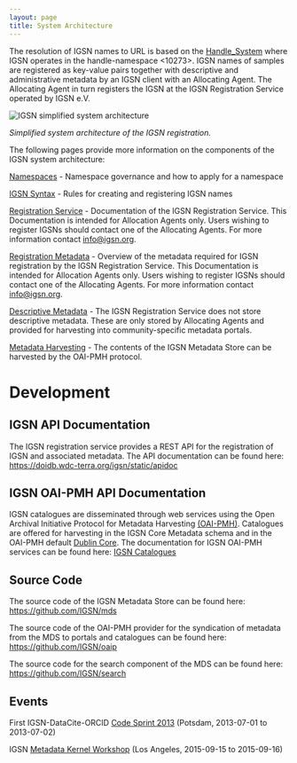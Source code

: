 ```yaml
---
layout: page
title: System Architecture
---
```


The resolution of IGSN names to URL is based on the [Handle_System](https://en.wikipedia.org/wiki/Handle_System) where IGSN operates in the handle-namespace <10273>. IGSN names of samples are registered as key-value pairs together with descriptive and administrative metadata by an IGSN client with an Allocating Agent. The Allocating Agent in turn registers the IGSN at the IGSN Registration Service operated by IGSN e.V.

![IGSN simplified system architecture](../media/igsn_simple_architecture.png)

*Simplified system architecture of the IGSN registration.*

The following pages provide more information on the components of the IGSN system architecture:

[Namespaces](../namespaces) - Namespace governance and how to apply for a namespace

[IGSN Syntax](../syntax) - Rules for creating and registering IGSN names

[Registration Service](../registration) - Documentation of the IGSN Registration Service. This Documentation is intended for Allocation Agents only. Users wishing to register IGSNs should contact one of the Allocating Agents. For more information contact [info@igsn.org](mailto:info@igsn.org).

[Registration Metadata](../metadata) - Overview of the metadata required for IGSN registration by the IGSN Registration Service. This Documentation is intended for Allocation Agents only. Users wishing to register IGSNs should contact one of the Allocating Agents. For more information contact info@igsn.org.

[Descriptive Metadata](../metadata) - The IGSN Registration Service does not store descriptive metadata. These are only stored by Allocating Agents and provided for harvesting into community-specific metadata portals.

[Metadata Harvesting](http://doidb.wdc-terra.org/igsnoaip/) - The contents of the IGSN Metadata Store can be harvested by the OAI-PMH protocol.


# Development #

## IGSN API Documentation ##

The IGSN registration service provides a REST API for the registration of IGSN and associated metadata. The API documentation can be found here: <https://doidb.wdc-terra.org/igsn/static/apidoc>

## IGSN OAI-PMH API Documentation ##

IGSN catalogues are disseminated through web services using the Open Archival Initiative Protocol for Metadata Harvesting [(OAI-PMH)](http://www.openarchives.org/pmh/). Catalogues are offered for harvesting in the IGSN Core Metadata schema and in the OAI-PMH default [Dublin Core](http://www.openarchives.org/OAI/2.0/openarchivesprotocol.htm#dublincore). The documentation for IGSN OAI-PMH services can be found here: [IGSN Catalogues](../oai)


## Source Code ##


The source code of the IGSN Metadata Store can be found here: <https://github.com/IGSN/mds>

The source code of the OAI-PMH provider for the syndication of metadata from the MDS to portals and catalogues can be found here: <https://github.com/IGSN/oaip>

The source code for the search component of the MDS can be found here: <https://github.com/IGSN/search>


## Events ##


First IGSN-DataCite-ORCID [Code Sprint 2013](../2013/07/01/IGSN-code-sprint) (Potsdam, 2013-07-01 to 2013-07-02)

IGSN [Metadata Kernel Workshop](../2015/09/15/IGSN-Metadata-Kernel-Working-Meeting) (Los Angeles, 2015-09-15 to 2015-09-16)

